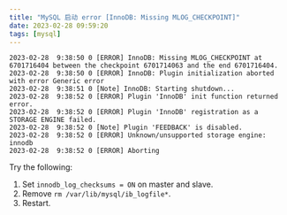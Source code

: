 ```yaml
---
title: "MySQL 启动 error [InnoDB: Missing MLOG_CHECKPOINT]"
date: 2023-02-28 09:59:20
tags: [mysql]
---
```






```
2023-02-28  9:38:50 0 [ERROR] InnoDB: Missing MLOG_CHECKPOINT at 6701716404 between the checkpoint 6701714063 and the end 6701716404.
2023-02-28  9:38:50 0 [ERROR] InnoDB: Plugin initialization aborted with error Generic error
2023-02-28  9:38:51 0 [Note] InnoDB: Starting shutdown...
2023-02-28  9:38:52 0 [ERROR] Plugin 'InnoDB' init function returned error.
2023-02-28  9:38:52 0 [ERROR] Plugin 'InnoDB' registration as a STORAGE ENGINE failed.
2023-02-28  9:38:52 0 [Note] Plugin 'FEEDBACK' is disabled.
2023-02-28  9:38:52 0 [ERROR] Unknown/unsupported storage engine: innodb
2023-02-28  9:38:52 0 [ERROR] Aborting
```





Try the following:

1. Set `innodb_log_checksums = ON` on master and slave.
2. Remove `rm /var/lib/mysql/ib_logfile*`.
3. Restart.